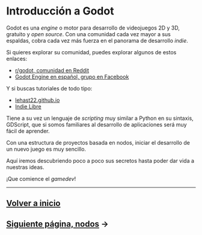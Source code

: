 # Introducción a Godot

Godot es una _engine_ o motor para desarrollo de videojuegos 2D y 3D, gratuito y _open source_. Con una comunidad cada vez mayor a sus espaldas, cobra cada vez más fuerza en el panorama de desarrollo _indie_.

Si quieres explorar su comunidad, puedes explorar algunos de estos enlaces:

* [r/godot, comunidad en Reddit](https://reddit.com/r/godot)
* [Godot Engine en español, grupo en Facebook](https://www.facebook.com/groups/771679136238312/)

Y si buscas tutoriales de todo tipo:

* [lehast22.github.io](https://lehast22.github.io)
* [Indie Libre](https://indielibre.com.ve)

Tiene a su vez un lenguaje de _scripting_ muy similar a Python en su sintaxis, GDScript, que si somos familiares al desarrollo de aplicaciones será muy fácil de aprender.

Con una estructura de proyectos basada en nodos, iniciar el desarrollo de un nuevo juego es muy sencillo.

Aquí iremos descubriendo poco a poco sus secretos hasta poder dar vida a nuestras ideas.

¡Que comience el _gamedev_!

---

## [Volver a inicio](../README.md)

## [Siguiente página, nodos](nodos.md) →
